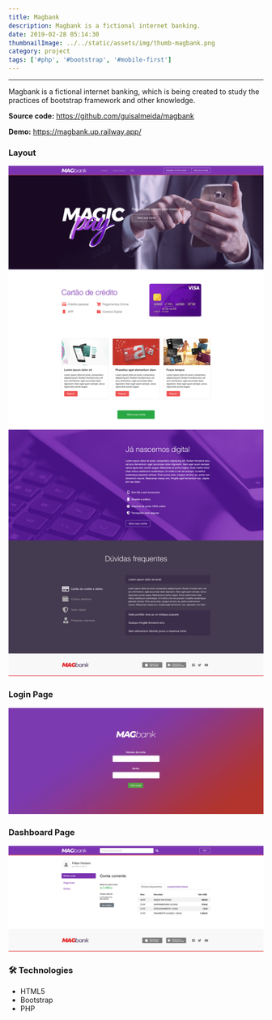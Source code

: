 ```yaml
---
title: Magbank
description: Magbank is a fictional internet banking.
date: 2019-02-28 05:14:30
thumbnailImage: ../../static/assets/img/thumb-magbank.png
category: project
tags: ['#php', '#bootstrap', '#mobile-first']
---
```

___

Magbank is a fictional internet banking, which is being created to study the practices of bootstrap framework and other knowledge.  

**Source code:** https://github.com/guisalmeida/magbank

**Demo:** https://magbank.up.railway.app/
 
### **Layout**  
![Home Layout](../../static/assets/img/magbank-home.jpg)  

### **Login Page**  
![Login Layout](../../static/assets/img/magbank-login.jpg)

### **Dashboard Page** 
![Dashboard Layout](../../static/assets/img/magbank-dashboard.jpg)

### 🛠️ **Technologies**
-   HTML5
-   Bootstrap
-   PHP


